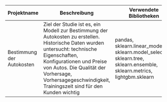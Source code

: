 **Projektname** | **Beschreibung** | **Verwendete Bibliotheken**
------------ | ------------- | -------------
Bestimmung der Autokosten|Ziel der Studie ist es, ein Modell zur Bestimmung der Autokosten zu erstellen. Historische Daten wurden untersucht: technische Eigenschaften, Konfigurationen und Preise von Autos. Die Qualität der Vorhersage, Vorhersagegeschwindigkeit, Trainingszeit sind für den Kunden wichtig| pandas, sklearn.linear_model, sklearn.model_selection, sklearn.tree, sklearn.ensemble, sklearn.metrics, lightgbm.sklearn
